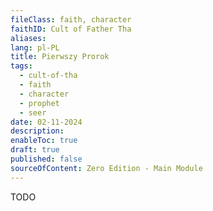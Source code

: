 ```yaml
---
fileClass: faith, character
faithID: Cult of Father Tha
aliases: 
lang: pl-PL
title: Pierwszy Prorok
tags:
  - cult-of-tha
  - faith
  - character
  - prophet
  - seer
date: 02-11-2024
description: 
enableToc: true
draft: true
published: false
sourceOfContent: Zero Edition - Main Module
---
```


TODO